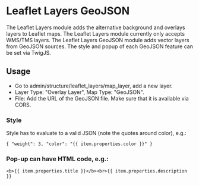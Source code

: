 # Leaflet Layers GeoJSON
The Leaflet Layers module adds the alternative background and overlays layers to Leaflet maps. The Leaflet Layers module currently only accepts WMS/TMS layers. The Leaflet Layers GeoJSON module adds vector layers from GeoJSON sources. The style and popup of each GeoJSON feature can be set via TwigJS.

## Usage
* Go to admin/structure/leaflet_layers/map_layer, add a new layer.
* Layer Type: "Overlay Layer", Map Type: "GeoJSON".
* File: Add the URL of the GeoJSON file. Make sure that it is available via CORS.
### Style
Style has to evaluate to a valid JSON (note the quotes around color), e.g.:
```
{ "weight": 3, "color": "{{ item.properties.color }}" }
```

### Pop-up can have HTML code, e.g.:
```
<b>{{ item.properties.title }}</b><br>{{ item.properties.description }}
```
